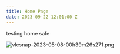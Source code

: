 ```yaml
---
title: Home Page
date: 2023-09-22 12:01:00 Z
---
```


testing home safe

![vlcsnap-2023-05-08-00h39m26s271.png](/uploads/vlcsnap-2023-05-08-00h39m26s271.png)
